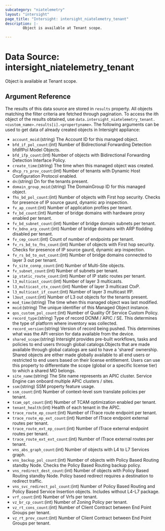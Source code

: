```yaml
---
subcategory: "niatelemetry"
layout: "intersight"
page_title: "Intersight: intersight_niatelemetry_tenant"
description: |-
        Object is available at Tenant scope.

---
```


# Data Source: intersight_niatelemetry_tenant
Object is available at Tenant scope.
## Argument Reference
The results of this data source are stored in `results` property.
All objects matching the filter criteria are fetched through pagination.
To access the ith object of the results obtained, use `data.intersight_niatelemetry_tenant.<custom_name>.results[i].<propertyname>`.
The following arguments can be used to get data of already created objects in Intersight appliance:
* `account_moid`:(string) The Account ID for this managed object. 
* `bfd_if_pol_count`:(int) Number of Bidirectional Forwarding Detection bfdIfPol Model Objects. 
* `bfd_ifp_count`:(int) Number of objects with Bidirectional Forwarding Detection Interface Policy. 
* `create_time`:(string) The time when this managed object was created. 
* `dhcp_rs_prov_count`:(int) Number of tenants with Dynamic Host Configuration Protocol enabled. 
* `dn`:(string) Dn for the tenants present. 
* `domain_group_moid`:(string) The DomainGroup ID for this managed object. 
* `fhs_bd_pol_count`:(int) Number of objects with First hop security. Checks for presence of IP source gaurd, dynamic arp inspection. 
* `fv_ap_count`:(int) Number of application profiles per tenant. 
* `fv_bd_count`:(int) Number of bridge domains with hardware proxy enabled per tenant. 
* `fv_bd_subnet_count`:(int) Number of bridge domain subnets per tenant. 
* `fv_bdno_arp_count`:(int) Number of bridge domains with ARP flodding disabled per tenant. 
* `fv_cep_count`:(int) Count of number of endpoints per tenant. 
* `fv_rs_bd_to_fhs_count`:(int) Number of objects with First hop security. Checks for presence of IP source gaurd, dynamic arp inspection. 
* `fv_rs_bd_to_out_count`:(int) Number of bridge domains connected to layer 3 out per tenant. 
* `fv_site_connp_count`:(int) Number of Multi-Site objects. 
* `fv_subnet_count`:(int) Number of subnets per tenant. 
* `ip_static_route_count`:(int) Number of IP static routes per tenant. 
* `l3_multicast_count`:(int) Number of layer 3 multicasts. 
* `l3_multicast_ctx_count`:(int) Number of layer 3 multicast CtxP. 
* `l3_multicast_if_count`:(int) Number of layer 3 multicast IfP. 
* `l3out_count`:(int) Number of L3 out objects for the tenants present. 
* `mod_time`:(string) The time when this managed object was last modified. 
* `moid`:(string) The unique identifier of this Managed Object instance. 
* `qos_custom_pol_count`:(int) Number of Quality Of Service Custom Policy. 
* `record_type`:(string) Type of record DCNM / APIC / SE. This determines the type of platform where inventory was collected. 
* `record_version`:(string) Version of record being pushed. This determines what was the API version for data available from the device. 
* `shared_scope`:(string) Intersight provides pre-built workflows, tasks and policies to end users through global catalogs.Objects that are made available through global catalogs are said to have a 'shared' ownership. Shared objects are either made globally available to all end users or restricted to end users based on their license entitlement. Users can use this property to differentiate the scope (global or a specific license tier) to which a shared MO belongs. 
* `site_name`:(string) The Site name represents an APIC cluster. Service Engine can onboard multiple APIC clusters / sites. 
* `ssm`:(string) SSM property feature usage. 
* `ssm_count`:(int) Number of context-level ssm translate policies per tenant. 
* `tcam_opt_count`:(int) Number of TCAM optimization enabled per tenant. 
* `tenant_health`:(int) Health of each tenant in the APIC. 
* `trace_route_ep_count`:(int) Number of ITrace route endpoint per tenant. 
* `trace_route_ep_ext_count`:(int) Number of ITrace endpoint external routes per tenant. 
* `trace_route_ext_ep_count`:(int) Number of ITrace external endpoint routes per tenant. 
* `trace_route_ext_ext_count`:(int) Number of ITrace external routes per tenant. 
* `vns_abs_graph_count`:(int) Number of objects with L4 to L7 Services graph. 
* `vns_backup_pol_count`:(int) Number of objects with Policy Based Routing standby Node. Checks the Policy Based Routing backup policy. 
* `vns_redirect_dest_count`:(int) Number of objects with Policy Based Routing standby Node. Policy based redirect requires a destination to redirect traffic. 
* `vns_svc_redirect_pol_count`:(int) Number of Policy Based Routing and Policy Based Service Insertion objects. Includes without L4-L7 package. 
* `vrf_count`:(int) Number of Vrfs per tenant. 
* `vz_br_cp_count`:(int) Number of Zoning Policy per tenant. 
* `vz_rt_cons_count`:(int) Number of Client Contract between End Point Groups per tenant. 
* `vz_rt_prov_count`:(int) Number of Client Contract between End Point Groups per tenant. 
 
